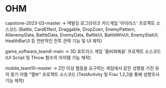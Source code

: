 # OHM
capstone-2023-03-master -> 덱빌딩 로그라이크 카드게임 '아이리스' 프로젝트 소스코드 (Battle, CardEffect, Draggable, DropZoen, EnemyPattern, AllenemyData, BattleData, EnemyData, BattleUI, BattleWinUI, EnemyStatUI, HealthBarUI 등 전반적인 전투 관력 기능 및 UI 제작)

game_software_team6-main -> 3D 포트리스 게임 '좀비와해골' 프로젝트 소스코드(UI Script 및 Throw 함수의 아이템 기능 제작)

mobile_team10-master -> 2인 이상 협동을 요구하는 게임에서 같은 성향을 가진 유저 찾기 어플 "껨부" 프로젝트 소스코드 (TestActivity 및 Frac 1,2,3을 통해 성향조사 기능 제작)

